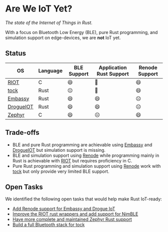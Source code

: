 # Are We IoT Yet?

_The state of the Internet of Things in Rust._


With a focus on Bluetooth Low Energy (BLE), pure Rust programming, and simulation support on edge-devices, we are **not** IoT yet.

## Status

| OS        | Language | BLE Support | Application Rust Support | Renode Support |
|-----------|----------|-------------|--------------|----------------|
| [RIOT](riot)      | C        |     😄      |       🙂      |        😄      |
| [tock](tock)      | Rust     |      😐     |       🙂      |        😄      |
| [Embassy](embassy)   | Rust     |      😄     |      😄       |       ☹️       |
| [DrogueIOT](drogueiot) | Rust     |      😄     |      😄       |      ☹️        |
| [Zephyr](zephyr)    | C        |     😄      |       ☹️      |       😄       |

## Trade-offs 

- BLE and pure Rust programming are achievable using [Embassy](embassy) and [DrogueIOT](drogueiot) but simulation support is missing.
- BLE and simulation support using [Renode](renode) while programming mainly in Rust is achievable with [RIOT](riot) but requires proficiency in C.
- Pure Rust programming and simulation support using [Renode](renode) work with [tock](tock) but only provide very limited BLE support.

## Open Tasks

We identified the following open tasks that would help make Rust IoT-ready:

- [Add Renode support for Embassy and Drogue IoT](embassy/renode)
- [Improve the RIOT rust wrappers and add support for NimBLE](https://github.com/RIOT-OS/rust-riot-wrappers)
- [Have more complete and maintained Zephyr Rust support](https://github.com/tylerwhall/zephyr-rust)
- [Build a full Bluetooth stack for tock](https://github.com/tock/tock)


